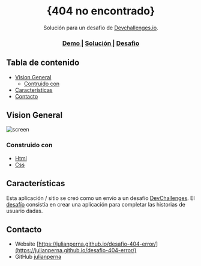 <!-- Please update value in the {}  -->

<h1 align="center">{404 no encontrado}</h1>

<div align="center">
   Solución para un  desafio de <a href="http://devchallenges.io" target="_blank">Devchallenges.io</a>.
</div>

<div align="center">
  <h3>
    <a href="https://julianperna.github.io/desafio-404-error/">
      Demo
    </a>
    <span> | </span>
    <a href="https://github.com/julianperna/desafio-404-error">
      Solución
    </a>
    <span> | </span>
    <a href="https://devchallenges.io/challenges/wBunSb7FPrIepJZAg0sY">
      Desafio
    </a>
  </h3>
</div>

<!-- TABLE OF CONTENTS -->

## Tabla de contenido

- [Vision General](#vision)
  - [Contruido con](#contruido-con)
- [Características](#caracteristicas)
- [Contacto](#contacto) 

<!-- OVERVIEW -->

## Vision General

![screen](https://user-images.githubusercontent.com/70858276/127235245-dbbe4e73-47ce-415b-ac16-102e1557fc27.png)

### Construido con


- [Html](https://es.wikipedia.org/wiki/HTML)
- [Css](https://es.wikipedia.org/wiki/Hoja_de_estilos_en_cascada)

## Características

Esta aplicación / sitio se creó como un envío a un desafío [DevChallenges](https://devchallenges.io/challenges). El [desafío](https://devchallenges.io/challenges/wBunSb7FPrIepJZAg0sY) consistía en crear una aplicación para completar las historias de usuario dadas.

## Contacto

- Website [https://julianperna.github.io/desafio-404-error/](https://julianperna.github.io/desafio-404-error/)
- GitHub [julianperna](https://github.com/julianperna)

